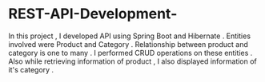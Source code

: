 # REST-API-Development-
In this project , I developed API using Spring Boot and Hibernate . Entities involved were Product and Category . Relationship between product and category is one to many . I performed CRUD operations on these entities . Also while retrieving information of product , I also displayed information of it's category .
